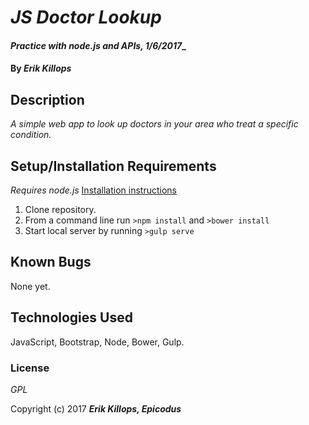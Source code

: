 # _JS Doctor Lookup_

#### _Practice with node.js and APIs, 1/6/2017__

#### By _**Erik Killops**_

## Description

_A simple web app to look up doctors in your area who treat a specific condition._


## Setup/Installation Requirements

_Requires node.js_
[Installation instructions]( https://www.learnhowtoprogram.com/javascript/getting-started-with-javascript-2f9a73dc-b7f5-4a22-9101-e69d49f552ac/installing-node-js )

1. Clone repository.
2. From a command line run `>npm install` and `>bower install`
3. Start local server by running `>gulp serve`


## Known Bugs

None yet.

## Technologies Used

JavaScript, Bootstrap, Node, Bower, Gulp.

### License

*GPL*

Copyright (c) 2017 **_Erik Killops, Epicodus_**
